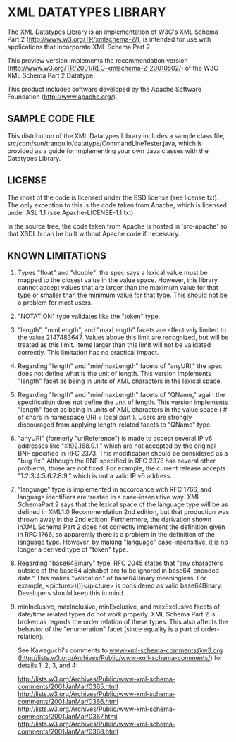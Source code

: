 
# XML DATATYPES LIBRARY

The XML Datatypes Library is an implementation of
W3C's XML Schema Part 2 (http://www.w3.org/TR/xmlschema-2/), is
intended for use with applications that incorporate XML Schema Part 2.

This preview version implements the recommendation version
(http://www.w3.org/TR/2001/REC-xmlschema-2-20010502/) of the W3C XML
Schema Part 2 Datatype.

This product includes software developed by the Apache Software
Foundation (http://www.apache.org/).

## SAMPLE CODE FILE

This distribution of the XML Datatypes Library includes a sample class
file, src/com/sun/tranquilo/datatype/CommandLineTester.java, which is
provided as a guide for implementing your own Java classes with the
Datatypes Library.

## LICENSE

The most of the code is licensed under the BSD license (see
license.txt). The only exception to this is the code taken from Apache,
which is licensed under ASL 1.1 (see Apache-LICENSE-1.1.txt)

In the source tree, the code taken from Apache is hosted in 'src-apache'
so that XSDLib can be built without Apache code if necessary.

## KNOWN LIMITATIONS

1. Types "float" and "double": the spec says a lexical value must be
   mapped to the closest value in the value space. However, this
   library cannot accept values that are larger than the maximum value
   for that type or smaller than the minimum value for that type. This
   should not be a problem for most users.

2. "NOTATION" type validates like the "token" type.

3. "length", "minLength", and "maxLength" facets are effectively
   limited to the value 2147483647. Values above this limit are
   recognized, but will be treated as this limit. Items larger than
   this limit will not be validated correctly. This limitation has no
   practical impact.

4. Regarding "length" and "min/maxLength" facets of "anyURI," the spec
   does not define what is the unit of length. This version implements
   "length" facet as being in units of XML characters in the lexical
   space.

5. Regarding "length" and "min/maxLength" facets of "QName," again the
   specification does not define the unit of length. This version
   implements "length" facet as being in units of XML characters in
   the value space ( # of chars in namespace URI + local part ). Users
   are strongly discouraged from applying length-related facets to
   "QName" type.

6. "anyURI" (formerly "uriReference") is made to accept several IP v6
   addresses like "::192.168.0.1," which are not accepted by the
   original BNF specified in RFC 2373. This modification should be
   considered as a "bug fix." Although the BNF specified in RFC 2373
   has several other problems, those are not fixed. For example, the
   current release accepts "1:2:3:4:5:6:7:8:9," which is not a valid
   IP v6 address.

7. "language" type is implemented in accordance with RFC 1766, and
   language identifiers are treated in a case-insensitive way. XML
   SchemaPart 2 says that the lexical space of the language type will
   be as defined in XML1.0 Recommendation 2nd edition, but that
   production was thrown away in the 2nd edition. Furthermore, the
   derivation shown inXML Schema Part 2 does not correctly implement
   the definition given in RFC 1766, so apparently there is a problem
   in the definition of the language type. However, by making
   "language" case-insensitive, it is no longer a derived type of
   "token" type.

8. Regarding "base64Binary" type, RFC 2045 states that "any characters
   outside of the base64 alphabet are to be ignored in base64-encoded
   data." This makes "validation" of base64Binary meaningless. For
   example, &lt;picture&gt;))))&lt;/picture&gt; is considered as valid
   base64Binary. Developers should keep this in mind.

9. minInclusive, maxInclusive, minExclusive, and maxExclusive facets
    of date/time related types do not work properly. XML Schema Part 2
    is broken as regards the order relation of these types. This also
    affects the behavior of the "enumeration" facet (since equality is
    a part of order-relation).

    See Kawaguchi's comments to www-xml-schema-comments@w3.org
    (http://lists.w3.org/Archives/Public/www-xml-schema-comments/) for
    details 1, 2, 3, and 4:

    http://lists.w3.org/Archives/Public/www-xml-schema-comments/2001JanMar/0365.html
    http://lists.w3.org/Archives/Public/www-xml-schema-comments/2001JanMar/0366.html
    http://lists.w3.org/Archives/Public/www-xml-schema-comments/2001JanMar/0367.html
    http://lists.w3.org/Archives/Public/www-xml-schema-comments/2001JanMar/0368.html
